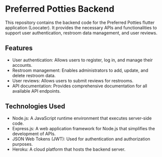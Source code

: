 # Preferred Potties Backend

This repository contains the backend code for the Preferred Potties flutter application (Loocater). It provides the necessary APIs and functionalities to support user authentication, restroom data management, and user reviews.

## Features

- User authentication: Allows users to register, log in, and manage their accounts.
- Restroom management: Enables administrators to add, update, and delete restroom data.
- User reviews: Allows users to submit reviews for restrooms.
- API documentation: Provides comprehensive documentation for all available API endpoints.

## Technologies Used

- Node.js: A JavaScript runtime environment that executes server-side code.
- Express.js: A web application framework for Node.js that simplifies the development of APIs.
- JSON Web Tokens (JWT): Used for authentication and authorization purposes.
- Heroku: A cloud platform that hosts the backend server.
